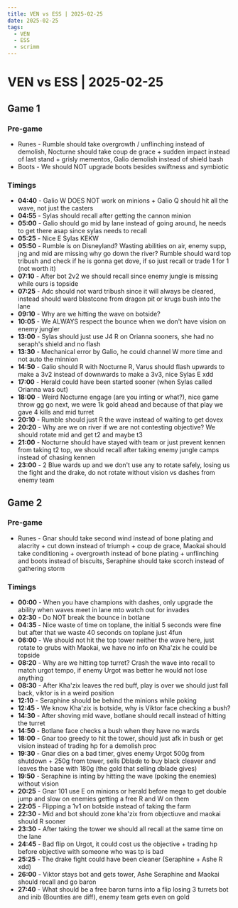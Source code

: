 ```yaml
---
title: VEN vs ESS | 2025-02-25
date: 2025-02-25
tags:
  - VEN
  - ESS
  - scrimm
---
```


# VEN vs ESS | 2025-02-25

## Game 1

### Pre-game

- Runes - Rumble should take overgrowth / unflinching instead of demolish, Nocturne should take coup de grace + sudden impact instead of last stand + grisly mementos, Galio demolish instead of shield bash
- Boots - We should NOT upgrade boots besides swiftness and symbiotic

### Timings

- **04:40** - Galio W DOES NOT work on minions + Galio Q should hit all the wave, not just the casters
- **04:55** - Sylas should recall after getting the cannon minion
- **05:00** - Galio should go mid by lane instead of going around, he needs to get there asap since sylas needs to recall
- **05:25** - Nice E Sylas KEKW
- **05:50** - Rumble is on Disneyland? Wasting abilities on air, enemy supp, jng and mid are missing why go down the river? Rumble should ward top tribush and check if he is gonna get dove, if so just recall or trade 1 for 1 (not worth it)
- **07:10** - After bot 2v2 we should recall since enemy jungle is missing while ours is topside
- **07:25** - Adc should not ward tribush since it will always be cleared, instead should ward blastcone from dragon pit or krugs bush into the lane
- **09:10** - Why are we hitting the wave on botside?
- **10:05** - We ALWAYS respect the bounce when we don't have vision on enemy jungler
- **13:00** - Sylas should just use J4 R on Orianna sooners, she had no seraph's shield and no flash
- **13:30** - Mechanical error by Galio, he could channel W more time and not auto the minnion
- **14:50** - Galio should R with Nocturne R, Varus should flash upwards to make a 3v2 instead of downwards to make a 3v3, nice Sylas E xdd
- **17:00** - Herald could have been started sooner (when Sylas called Orianna was out)
- **18:00** - Weird Nocturne engage (are you inting or what?), nice game throw gg go next, we were 1k gold ahead and because of that play we gave 4 kills and mid turret
- **20:10** - Rumble should just R the wave instead of waiting to get dovex
- **20:20** - Why are we on river if we are not contesting objective? We should rotate mid and get t2 and maybe t3
- **21:00** - Nocturne should have stayed with team or just prevent kennen from taking t2 top, we should recall after taking enemy jungle camps instead of chasing kennen
- **23:00** - 2 Blue wards up and we don't use any to rotate safely, losing us the fight and the drake, do not rotate without vision vs dashes from enemy team

## Game 2

### Pre-game

- Runes - Gnar should take second wind instead of bone plating and alacrity + cut down instead of triumph + coup de grace, Maokai should take conditioning + overgrowth instead of bone plating + unflinching and boots instead of biscuits, Seraphine should take scorch instead of gathering storm

### Timings

- **00:00** - When you have champions with dashes, only upgrade the ability when waves meet in lane mto watch out for invades
- **02:30** - Do NOT break the bounce in botlane
- **04:35** - Nice waste of time on toplane, the initial 5 seconds were fine but after that we waste 40 seconds on toplane just 4fun
- **06:00** - We should not hit the top tower neither the wave here, just rotate to grubs with Maokai, we have no info on Kha'zix he could be topside
- **08:20** - Why are we hitting top turret? Crash the wave into recall to match urgot tempo, if enemy Urgot was better he would not lose anything
- **08:30** - After Kha'zix leaves the red buff, play is over we should just fall back, viktor is in a weird position
- **12:10** - Seraphine should be behind the minions while poking
- **12:45** - We know Kha'zix is botside, why is Viktor face checking a bush?
- **14:30** - After shoving mid wave, botlane should recall instead of hitting the turret
- **14:50** - Botlane face checks a bush when they have no wards
- **18:00** - Gnar too greedy to hit the tower, should just afk in bush or get vision instead of trading hp for a demolish proc
- **19:30** - Gnar dies on a bad timer, gives enemy Urgot 500g from shutdown + 250g from tower, sells Dblade to buy black cleaver and leaves the base with 180g (the gold that selling dblade gives)
- **19:50** - Seraphine is inting by hitting the wave (poking the enemies) without vision
- **20:25** - Gnar 101 use E on minions or herald before mega to get double jump and slow on enemies getting a free R and W on them
- **22:05** - Flipping a 1v1 on botside instead of taking the farm
- **22:30** - Mid and bot should zone kha'zix from objectiuve and maokai should R sooner
- **23:30** - After taking the tower we should all recall at the same time on the lane
- **24:45** - Bad flip on Urgot, it could cost us the objective + trading hp before objective with someone who was tp is bad
- **25:25** - The drake fight could have been cleaner (Seraphine + Ashe R xdd)
- **26:00** - Viktor stays bot and gets tower, Ashe Seraphine and Maokai should recall and go baron
- **27:40** - What should be a free baron turns into a flip losing 3 turrets bot and inib (Bounties are diff), enemy team gets even on gold

